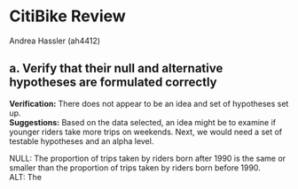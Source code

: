 # CitiBike Review
Andrea Hassler (ah4412)  

## a. Verify that their null and alternative hypotheses are formulated correctly
**Verification:** There does not appear to be an idea and set of hypotheses set up.  
**Suggestions:** Based on the data selected, an idea might be to examine if younger riders take more trips on weekends. Next, we would need a set of testable hypotheses and an alpha level.  

NULL: The proportion of trips taken by riders born after 1990 is the same or smaller than the proportion of trips taken by riders born before 1990.  
ALT: The 

